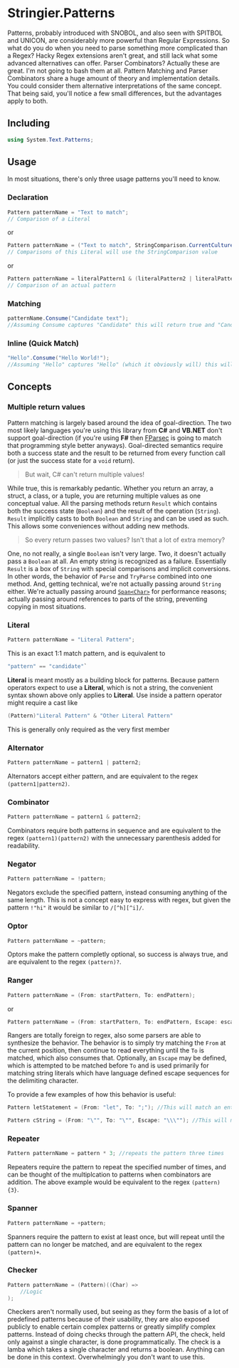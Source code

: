 ﻿# Stringier.Patterns

Patterns, probably introduced with SNOBOL, and also seen with SPITBOL and UNICON, are considerably more powerful than Regular Expressions. So what do you do when you need to parse something more complicated than a Regex? Hacky Regex extensions aren't great, and still lack what some advanced alternatives can offer. Parser Combinators? Actually these are great. I'm not going to bash them at all. Pattern Matching and Parser Combinators share a huge amount of theory and implementation details. You could consider them alternative interpretations of the same concept. That being said, you'll notice a few small differences, but the advantages apply to both.

## Including

~~~~csharp
using System.Text.Patterns;
~~~~

## Usage

In most situations, there's only three usage patterns you'll need to know.

### Declaration

~~~~csharp
Pattern patternName = "Text to match";
// Comparison of a Literal
~~~~
or
~~~~csharp
Pattern patternName = ("Text to match", StringComparison.CurrentCultureIgnoreCase);
// Comparisons of this Literal will use the StringComparison value
~~~~
or
~~~~csharp
Pattern patternName = literalPattern1 & (literalPattern2 | literalPattern3);
// Comparison of an actual pattern
~~~~

### Matching

~~~~csharp
patternName.Consume("Candidate text");
//Assuming Consume captures "Candidate" this will return true and "Candidate"
~~~~

### Inline (Quick Match)

~~~~csharp
"Hello".Consume("Hello World!");
//Assuming "Hello" captures "Hello" (which it obviously will) this will return true and "Hello"
~~~~

## Concepts

### Multiple return values

Pattern matching is largely based around the idea of goal-direction. The two most likely languages you're using this library from **C#** and **VB.NET** don't support goal-direction (if you're using **F#** then [FParsec](http://www.quanttec.com/fparsec/) is going to match that programming style better anyways). Goal-directed semantics require both a success state and the result to be returned from every function call (or just the success state for a `void` return).

> But wait, C# can't return multiple values!

While true, this is remarkably pedantic. Whether you return an array, a struct, a class, or a tuple, you are returning multiple values as one conceptual value. All the parsing methods return `Result` which contains both the success state (`Boolean`) and the result of the operation (`String`). `Result` implicitly casts to both `Boolean` and `String` and can be used as such. This allows some conveniences without adding new methods.

> So every return passes two values? Isn't that a lot of extra memory?

One, no not really, a single `Boolean` isn't very large. Two, it doesn't actually pass a `Boolean` at all. An empty string is recognized as a failure. Essentially `Result` is a box of `String` with special comparisons and implicit conversions. In other words, the behavior of `Parse` and `TryParse` combined into one method. And, getting technical, we're not actually passing around `String` either. We're actually passing around [`Span<Char>`](https://docs.microsoft.com/en-us/dotnet/api/system.span-1) for performance reasons; actually passing around references to parts of the string, preventing copying in most situations.

### Literal

~~~~csharp
Pattern patternName = "Literal Pattern";
~~~~

This is an exact 1:1 match pattern, and is equivalent to
~~~~csharp
"pattern" == "candidate"`
~~~~~
**Literal** is meant mostly as a building block for patterns. Because pattern operators expect to use a **Literal**, which is not a string, the convenient syntax shown above only applies to **Literal**. Use inside a pattern operator might require a cast like
~~~~csharp
(Pattern)"Literal Pattern" & "Other Literal Pattern"
~~~~
This is generally only required as the very first member

### Alternator

~~~~csharp
Pattern patternName = pattern1 | pattern2;
~~~~

Alternators accept either pattern, and are equivalent to the regex `(pattern1|pattern2)`.

### Combinator

~~~~csharp
Pattern patternName = pattern1 & pattern2;
~~~~

Combinators require both patterns in sequence and are equivalent to the regex `(pattern1)(pattern2)` with the unnecessary parenthesis added for readability.

### Negator

~~~~csharp
Pattern patternName = !pattern;
~~~~

Negators exclude the specified pattern, instead consuming anything of the same length. This is not a concept easy to express with regex, but given the pattern `!"hi"` it would be similar to `/[^h][^i]/`.

### Optor

~~~~csharp
Pattern patternName = ~pattern;
~~~~

Optors make the pattern completly optional, so success is always true, and are equivalent to the regex `(pattern)?`.

### Ranger

~~~~csharp
Pattern patternName = (From: startPattern, To: endPattern);
~~~~
or
~~~~csharp
Pattern patternName = (From: startPattern, To: endPattern, Escape: escapePattern);
~~~~

Rangers are totally foreign to regex, also some parsers are able to synthesize the behavior. The behavior is to simply try matching the `From` at the current position, then continue to read everything until the `To` is matched, which also consumes that. Optionally, an `Escape` may be defined, which is attempted to be matched before `To` and is used primarily for matching string literals which have language defined escape sequences for the delimiting character.

To provide a few examples of how this behavior is useful:

~~~~csharp
Pattern letStatement = (From: "let", To: ";"); //This will match an entire let statement in a language which has semicolon terminated statements
~~~~

~~~~csharp
Pattern cString = (From: "\"", To: "\"", Escape: "\\\""); //This will match an entire C string literal, while including double-quote escapes
~~~~

### Repeater

~~~~csharp
Pattern patternName = pattern * 3; //repeats the pattern three times
~~~~

Repeaters require the pattern to repeat the specified number of times, and can be thought of the multiplcation to patterns when combinators are addition. The above example would be equivalent to the regex `(pattern){3}`.

### Spanner

~~~~csharp
Pattern patternName = +pattern;
~~~~

Spanners require the pattern to exist at least once, but will repeat until the pattern can no longer be matched, and are equivalent to the regex `(pattern)+`.

### Checker

~~~~csharp
Pattern patternName = (Pattern)((Char) =>
    //Logic
);
~~~~

Checkers aren't normally used, but seeing as they form the basis of a lot of predefined patterns because of their usability, they are also exposed publicly to enable certain complex patterns or greatly simplify complex patterns. Instead of doing checks through the pattern API, the check, held only against a single character, is done programmatically. The check is a lamba which takes a single character and returns a boolean. Anything can be done in this context. Overwhelmingly you don't want to use this.
